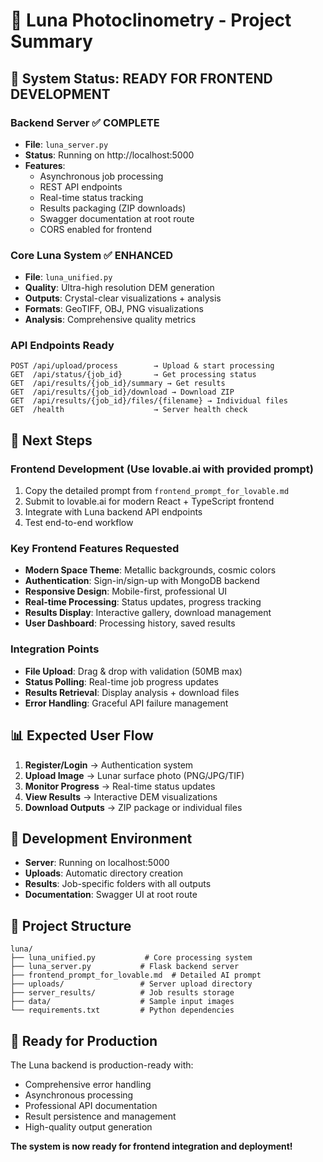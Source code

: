 # 🌙 Luna Photoclinometry - Project Summary

## 🚀 System Status: READY FOR FRONTEND DEVELOPMENT

### **Backend Server** ✅ COMPLETE
- **File**: `luna_server.py`
- **Status**: Running on http://localhost:5000
- **Features**: 
  - Asynchronous job processing
  - REST API endpoints
  - Real-time status tracking
  - Results packaging (ZIP downloads)
  - Swagger documentation at root route
  - CORS enabled for frontend

### **Core Luna System** ✅ ENHANCED
- **File**: `luna_unified.py`
- **Quality**: Ultra-high resolution DEM generation
- **Outputs**: Crystal-clear visualizations + analysis
- **Formats**: GeoTIFF, OBJ, PNG visualizations
- **Analysis**: Comprehensive quality metrics

### **API Endpoints Ready**
```
POST /api/upload/process        → Upload & start processing
GET  /api/status/{job_id}       → Get processing status  
GET  /api/results/{job_id}/summary → Get results
GET  /api/results/{job_id}/download → Download ZIP
GET  /api/results/{job_id}/files/{filename} → Individual files
GET  /health                    → Server health check
```

## 🎯 Next Steps

### **Frontend Development** (Use lovable.ai with provided prompt)
1. Copy the detailed prompt from `frontend_prompt_for_lovable.md`
2. Submit to lovable.ai for modern React + TypeScript frontend
3. Integrate with Luna backend API endpoints
4. Test end-to-end workflow

### **Key Frontend Features Requested**
- **Modern Space Theme**: Metallic backgrounds, cosmic colors
- **Authentication**: Sign-in/sign-up with MongoDB backend
- **Responsive Design**: Mobile-first, professional UI
- **Real-time Processing**: Status updates, progress tracking
- **Results Display**: Interactive gallery, download management
- **User Dashboard**: Processing history, saved results

### **Integration Points**
- **File Upload**: Drag & drop with validation (50MB max)
- **Status Polling**: Real-time job progress updates
- **Results Retrieval**: Display analysis + download files
- **Error Handling**: Graceful API failure management

## 📊 Expected User Flow
1. **Register/Login** → Authentication system
2. **Upload Image** → Lunar surface photo (PNG/JPG/TIF)
3. **Monitor Progress** → Real-time status updates
4. **View Results** → Interactive DEM visualizations
5. **Download Outputs** → ZIP package or individual files

## 🔧 Development Environment
- **Server**: Running on localhost:5000
- **Uploads**: Automatic directory creation
- **Results**: Job-specific folders with all outputs
- **Documentation**: Swagger UI at root route

## 📁 Project Structure
```
luna/
├── luna_unified.py           # Core processing system
├── luna_server.py           # Flask backend server
├── frontend_prompt_for_lovable.md  # Detailed AI prompt
├── uploads/                 # Server upload directory
├── server_results/          # Job results storage
├── data/                    # Sample input images
└── requirements.txt         # Python dependencies
```

## 🚀 Ready for Production
The Luna backend is production-ready with:
- Comprehensive error handling
- Asynchronous processing
- Professional API documentation
- Result persistence and management
- High-quality output generation

**The system is now ready for frontend integration and deployment!**
